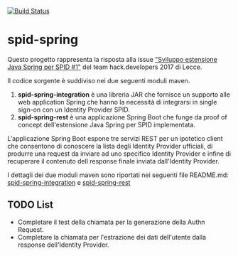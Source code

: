[![Build Status](https://travis-ci.org/italia/spid-spring.svg?branch=master)](https://travis-ci.org/italia/spid-spring)

# spid-spring

Questo progetto rappresenta la risposta alla issue ["Sviluppo estensione Java Spring per SPID #1"](https://github.com/italia/spid-spring/issues/1) del team hack.developers 2017 di Lecce.

Il codice sorgente è suddiviso nei due seguenti moduli maven.
1. **spid-spring-integration** è una libreria JAR che fornisce un supporto alle web application Spring che hanno la necessità di integrarsi in single sign-on con un Identity Provider SPID.
2. **spid-spring-rest** è una applicazione Spring Boot che funge da proof of concept dell'estensione Java Spring per SPID implementata.

L'applicazione Spring Boot espone tre servizi REST per un ipotetico client che consentono di conoscere la lista degli Identity Provider ufficiali, di produrre una request da inviare ad uno specifico Identity Provider e infine di recuperare il contenuto dell response finale inviata dall'Identity Provider.

I dettagli dei due moduli maven sono riportati nei seguenti file README.md: [spid-spring-integration](spid-spring-integration/README.md) e [spid-spring-rest](spid-spring-rest/README.md)

## TODO List
- Completare il test della chiamata per la generazione della Authn Request.
- Completare la chiamata per l'estrazione dei dati dell'utente dalla response dell'Identity Provider.
